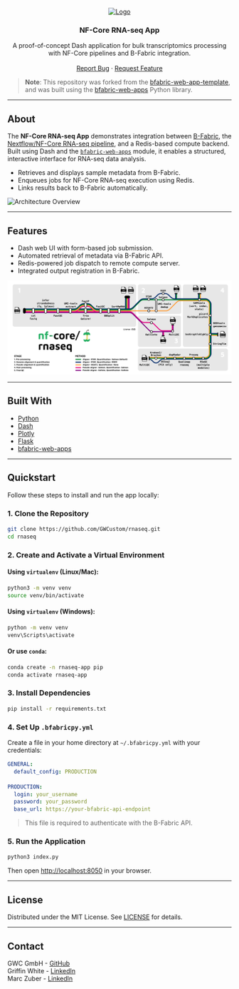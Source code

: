 <!-- PROJECT LOGO -->
<br />
<div align="center">
  <a href="https://github.com/GWCustom/rnaseq">
    <img src="https://drive.google.com/uc?export=view&id=1_RekqDx9tOY-4ziZLn7cG9sozMXIhrfE" alt="Logo" width="80" height="50.6">
  </a>

<h3 align="center">NF-Core RNA-seq App</h3>

<p align="center">
  A proof-of-concept Dash application for bulk transcriptomics processing with NF-Core pipelines and B-Fabric integration.
  <br />
  <br />
  <a href="https://github.com/GWCustom/rnaseq/issues/new?labels=bug&template=bug-report---.md">Report Bug</a>
  ·
  <a href="https://github.com/GWCustom/rnaseq/issues/new?labels=enhancement&template=feature-request---.md">Request Feature</a>
</p>
</div>

> **Note**: This repository was forked from the [bfabric-web-app-template](https://github.com/GWCustom/bfabric-web-app-template), and was built using the [bfabric-web-apps](https://github.com/GWCustom/bfabric-web-apps) Python library.

---

## About

The **NF-Core RNA-seq App** demonstrates integration between [B-Fabric](https://fgcz-bfabric.uzh.ch/bfabric/), the [Nextflow/NF-Core RNA-seq pipeline](https://nf-co.re/rnaseq), and a Redis-based compute backend. Built using Dash and the [`bfabric-web-apps`](https://github.com/GWCustom/bfabric-web-apps) module, it enables a structured, interactive interface for RNA-seq data analysis.

- Retrieves and displays sample metadata from B-Fabric.
- Enqueues jobs for NF-Core RNA-seq execution using Redis.
- Links results back to B-Fabric automatically.

![Architecture Overview](https://i.imgur.com/JgOI3Xx.jpeg)

---

## Features

- Dash web UI with form-based job submission.
- Automated retrieval of metadata via B-Fabric API.
- Redis-powered job dispatch to remote compute server.
- Integrated output registration in B-Fabric.

![NF-Core Pipeline Overview](https://raw.githubusercontent.com/nf-core/rnaseq/3.14.0//docs/images/nf-core-rnaseq_metro_map_grey.png)

---

## Built With

- [Python](https://www.python.org/)
- [Dash](https://dash.plotly.com/)
- [Plotly](https://plotly.com/)
- [Flask](https://flask.palletsprojects.com/)
- [bfabric-web-apps](https://github.com/GWCustom/bfabric-web-apps)

---

## Quickstart

Follow these steps to install and run the app locally:

### 1. Clone the Repository

```bash
git clone https://github.com/GWCustom/rnaseq.git
cd rnaseq
```

### 2. Create and Activate a Virtual Environment

#### Using `virtualenv` (Linux/Mac):

```bash
python3 -m venv venv
source venv/bin/activate
```

#### Using `virtualenv` (Windows):

```bash
python -m venv venv
venv\Scripts\activate
```

#### Or use `conda`:

```bash
conda create -n rnaseq-app pip
conda activate rnaseq-app
```

### 3. Install Dependencies

```bash
pip install -r requirements.txt
```

### 4. Set Up `.bfabricpy.yml`

Create a file in your home directory at `~/.bfabricpy.yml` with your credentials:

```yaml
GENERAL:
  default_config: PRODUCTION

PRODUCTION:
  login: your_username
  password: your_password
  base_url: https://your-bfabric-api-endpoint
```

> This file is required to authenticate with the B-Fabric API.

### 5. Run the Application

```bash
python3 index.py
```

Then open [http://localhost:8050](http://localhost:8050) in your browser.

---

## License

Distributed under the MIT License. See [LICENSE](https://github.com/GWCustom/rnaseq/blob/main/LICENSE) for details.

---

## Contact

GWC GmbH - [GitHub](https://github.com/GWCustom)  
Griffin White - [LinkedIn](https://www.linkedin.com/in/griffin-white-3aa20918a/)  
Marc Zuber - [LinkedIn](https://www.linkedin.com/in/marc-zuber-1161b3305/)
